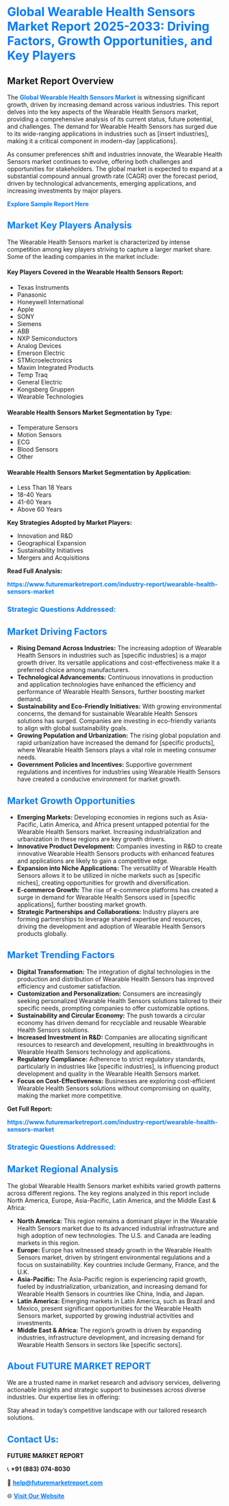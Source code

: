 <h1 style="color: #007BFF;">Global Wearable Health Sensors Market Report 2025-2033: Driving Factors, Growth Opportunities, and Key Players</h1>

<section id="overview">
<h2>Market Report Overview</h2>
<p>The <a href="https://www.futuremarketreport.com/industry-report/wearable-health-sensors-market" style="color: #007BFF; text-decoration: none;"><strong>Global Wearable Health Sensors Market</strong></a> is witnessing significant growth, driven by increasing demand across various industries. This report delves into the key aspects of the Wearable Health Sensors market, providing a comprehensive analysis of its current status, future potential, and challenges. The demand for Wearable Health Sensors has surged due to its wide-ranging applications in industries such as [insert industries], making it a critical component in modern-day [applications].</p>
<p>As consumer preferences shift and industries innovate, the Wearable Health Sensors market continues to evolve, offering both challenges and opportunities for stakeholders. The global market is expected to expand at a substantial compound annual growth rate (CAGR) over the forecast period, driven by technological advancements, emerging applications, and increasing investments by major players.</p>
</section>

<section id="overview">
<p><a href="https://www.futuremarketreport.com/request-sample/reportId=90862" style="color: #007BFF; text-decoration: none;"><strong>Explore Sample Report Here</strong></a></p>
</section>

<section id="key-players">
<h2 style="color: #007BFF;">Market Key Players Analysis</h2>
<p>The Wearable Health Sensors market is characterized by intense competition among key players striving to capture a larger market share. Some of the leading companies in the market include:</p>
<h4>Key Players Covered in the Wearable Health Sensors Report:</h4>
<ul><li>Texas Instruments</li><li>Panasonic</li><li>Honeywell International</li><li>Apple</li><li>SONY</li><li>Siemens</li><li>ABB</li><li>NXP Semiconductors</li><li>Analog Devices</li><li>Emerson Electric</li><li>STMicroelectronics</li><li>Maxim Integrated Products</li><li>Temp Traq</li><li>General Electric</li><li>Kongsberg Gruppen</li><li>Wearable Technologies</li></ul>
<h4>Wearable Health Sensors Market Segmentation by Type:</h4>
<ul><li>Temperature Sensors</li><li>Motion Sensors</li><li>ECG</li><li>Blood Sensors</li><li>Other</li></ul>

<h4>Wearable Health Sensors Market Segmentation by Application:</h4>
<ul><li>Less Than 18 Years</li><li>18-40 Years</li><li>41-60 Years</li><li>Above 60 Years</li></ul>
<p><strong>Key Strategies Adopted by Market Players:</strong></p>
<ul>
<li>Innovation and R&D</li>
<li>Geographical Expansion</li>
<li>Sustainability Initiatives</li>
<li>Mergers and Acquisitions</li>
</ul>
</section>

<section>
<p><strong>Read Full Analysis: </strong></p><a href="https://www.futuremarketreport.com/industry-report/wearable-health-sensors-market" style="color: #007BFF; text-decoration: none;"><strong>https://www.futuremarketreport.com/industry-report/wearable-health-sensors-market</strong></a>
<h3 style="color: #007BFF;">Strategic Questions Addressed:</h3>
</section>

<section id="driving-factors">
<h2 style="color: #007BFF;">Market Driving Factors</h2>
<ul>
<li><strong>Rising Demand Across Industries:</strong> The increasing adoption of Wearable Health Sensors in industries such as [specific industries] is a major growth driver. Its versatile applications and cost-effectiveness make it a preferred choice among manufacturers.</li>
<li><strong>Technological Advancements:</strong> Continuous innovations in production and application technologies have enhanced the efficiency and performance of Wearable Health Sensors, further boosting market demand.</li>
<li><strong>Sustainability and Eco-Friendly Initiatives:</strong> With growing environmental concerns, the demand for sustainable Wearable Health Sensors solutions has surged. Companies are investing in eco-friendly variants to align with global sustainability goals.</li>
<li><strong>Growing Population and Urbanization:</strong> The rising global population and rapid urbanization have increased the demand for [specific products], where Wearable Health Sensors plays a vital role in meeting consumer needs.</li>
<li><strong>Government Policies and Incentives:</strong> Supportive government regulations and incentives for industries using Wearable Health Sensors have created a conducive environment for market growth.</li>
</ul>
</section>

<section id="growth-opportunities">
<h2 style="color: #007BFF;">Market Growth Opportunities</h2>
<ul>
<li><strong>Emerging Markets:</strong> Developing economies in regions such as Asia-Pacific, Latin America, and Africa present untapped potential for the Wearable Health Sensors market. Increasing industrialization and urbanization in these regions are key growth drivers.</li>
<li><strong>Innovative Product Development:</strong> Companies investing in R&D to create innovative Wearable Health Sensors products with enhanced features and applications are likely to gain a competitive edge.</li>
<li><strong>Expansion into Niche Applications:</strong> The versatility of Wearable Health Sensors allows it to be utilized in niche markets such as [specific niches], creating opportunities for growth and diversification.</li>
<li><strong>E-commerce Growth:</strong> The rise of e-commerce platforms has created a surge in demand for Wearable Health Sensors used in [specific applications], further boosting market growth.</li>
<li><strong>Strategic Partnerships and Collaborations:</strong> Industry players are forming partnerships to leverage shared expertise and resources, driving the development and adoption of Wearable Health Sensors products globally.</li>
</ul>
</section>

<section id="trending-factors">
<h2 style="color: #007BFF;">Market Trending Factors</h2>
<ul>
<li><strong>Digital Transformation:</strong> The integration of digital technologies in the production and distribution of Wearable Health Sensors has improved efficiency and customer satisfaction.</li>
<li><strong>Customization and Personalization:</strong> Consumers are increasingly seeking personalized Wearable Health Sensors solutions tailored to their specific needs, prompting companies to offer customizable options.</li>
<li><strong>Sustainability and Circular Economy:</strong> The push towards a circular economy has driven demand for recyclable and reusable Wearable Health Sensors solutions.</li>
<li><strong>Increased Investment in R&D:</strong> Companies are allocating significant resources to research and development, resulting in breakthroughs in Wearable Health Sensors technology and applications.</li>
<li><strong>Regulatory Compliance:</strong> Adherence to strict regulatory standards, particularly in industries like [specific industries], is influencing product development and quality in the Wearable Health Sensors market.</li>
<li><strong>Focus on Cost-Effectiveness:</strong> Businesses are exploring cost-efficient Wearable Health Sensors solutions without compromising on quality, making the market more competitive.</li>
</ul>
</section>

<section>
<p><strong>Get Full Report: </strong></p><a href="https://www.futuremarketreport.com/industry-report/wearable-health-sensors-market" style="color: #007BFF; text-decoration: none;"><strong>https://www.futuremarketreport.com/industry-report/wearable-health-sensors-market</strong></a>
<h3 style="color: #007BFF;">Strategic Questions Addressed:</h3>
</section>


<section id="regional-analysis">
<h2 style="color: #007BFF;">Market Regional Analysis</h2>
<p>The global Wearable Health Sensors market exhibits varied growth patterns across different regions. The key regions analyzed in this report include North America, Europe, Asia-Pacific, Latin America, and the Middle East & Africa:</p>
<ul>
<li><strong>North America:</strong> This region remains a dominant player in the Wearable Health Sensors market due to its advanced industrial infrastructure and high adoption of new technologies. The U.S. and Canada are leading markets in this region.</li>
<li><strong>Europe:</strong> Europe has witnessed steady growth in the Wearable Health Sensors market, driven by stringent environmental regulations and a focus on sustainability. Key countries include Germany, France, and the U.K.</li>
<li><strong>Asia-Pacific:</strong> The Asia-Pacific region is experiencing rapid growth, fueled by industrialization, urbanization, and increasing demand for Wearable Health Sensors in countries like China, India, and Japan.</li>
<li><strong>Latin America:</strong> Emerging markets in Latin America, such as Brazil and Mexico, present significant opportunities for the Wearable Health Sensors market, supported by growing industrial activities and investments.</li>
<li><strong>Middle East & Africa:</strong> The region’s growth is driven by expanding industries, infrastructure development, and increasing demand for Wearable Health Sensors in sectors like [specific sectors].</li>
</ul>
</section>

<footer>
<h2 style="color: #007BFF;">About FUTURE MARKET REPORT</h2>
<p>We are a trusted name in market research and advisory services, delivering actionable insights and strategic support to businesses across diverse industries. Our expertise lies in offering:</p>

<p>Stay ahead in today’s competitive landscape with our tailored research solutions.</p>

<h2 style="color: #007BFF;">Contact Us:</h2>
<p><strong>FUTURE MARKET REPORT</strong></p>
<p>📞 <strong>+91 (883) 074-8030</strong></p>
<p>📧 <strong><a href="mailto:help@futuremarketreport.com" style="color: #007BFF;">help@futuremarketreport.com</a></strong></p>
<p>🌐 <strong><a href="https://www.futuremarketreport.com/" style="color: #007BFF;">Visit Our Website</a></strong></p>
</footer>